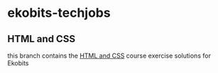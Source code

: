 # ekobits-techjobs

## HTML and CSS

this branch contains the [HTML and CSS](https://inf-paces-school.netlify.app/courses/html-css-fundamentals.html) course exercise solutions for Ekobits
